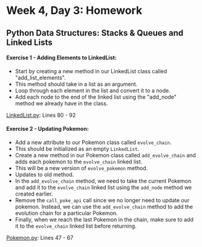 # Week 4, Day 3: Homework
## Python Data Structures: Stacks & Queues and Linked Lists


#### Exercise 1 - Adding Elements to LinkedList:
- Start by creating a new method in our LinkedList class called "add_list_elements".
- This method should take in a list as an argument.
- Loop through each element in the list and convert it to a node.
- Add each node to the end of the linked list using the "add_node" method we already have in the class.

[LinkedList.py](https://github.com/geanu02/wk4-dy3-advancedpythonhw/blob/main/LinkedList.py): Lines 80 - 92

#### Exercise 2 - Updating Pokemon:
- Add a new attribute to our Pokemon class called `evolve_chain`.
- This should be initialized as an empty `LinkedList`.
- Create a new method in our Pokemon class called `add_evolve_chain` and adds each pokemon to the `evolve_chain` linked list.
- This will be a new version of `evolve_pokemon` method.
- Updates to old method.
- In the `add_evolve_chain` method, we need to take the current Pokemon and add it to the `evolve_chain` linked list using the `add_node` method we created earlier.
- Remove the `call_poke_api` call since we no longer need  to update our pokemon. Instead, we can use the `add_evolve_chain` method to add the evolution chain for a particular Pokemon.
- Finally, when we reach the last Pokemon in the chain, make sure to add it to the `evolve_chain` linked list before returning.

[Pokemon.py](https://github.com/geanu02/wk4-dy3-advancedpythonhw/blob/main/Pokemon.py): Lines 47 - 67
